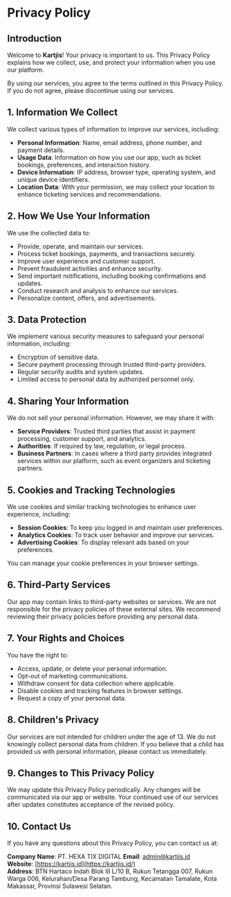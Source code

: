 # Privacy Policy

## Introduction

Welcome to **Kartjis**! Your privacy is important to us. This Privacy Policy explains how we collect, use, and protect your information when you use our platform.

By using our services, you agree to the terms outlined in this Privacy Policy. If you do not agree, please discontinue using our services.

## 1. Information We Collect

We collect various types of information to improve our services, including:

- **Personal Information**: Name, email address, phone number, and payment details.
- **Usage Data**: Information on how you use our app, such as ticket bookings, preferences, and interaction history.
- **Device Information**: IP address, browser type, operating system, and unique device identifiers.
- **Location Data**: With your permission, we may collect your location to enhance ticketing services and recommendations.

## 2. How We Use Your Information

We use the collected data to:

- Provide, operate, and maintain our services.
- Process ticket bookings, payments, and transactions securely.
- Improve user experience and customer support.
- Prevent fraudulent activities and enhance security.
- Send important notifications, including booking confirmations and updates.
- Conduct research and analysis to enhance our services.
- Personalize content, offers, and advertisements.

## 3. Data Protection

We implement various security measures to safeguard your personal information, including:

- Encryption of sensitive data.
- Secure payment processing through trusted third-party providers.
- Regular security audits and system updates.
- Limited access to personal data by authorized personnel only.

## 4. Sharing Your Information

We do not sell your personal information. However, we may share it with:

- **Service Providers**: Trusted third parties that assist in payment processing, customer support, and analytics.
- **Authorities**: If required by law, regulation, or legal process.
- **Business Partners**: In cases where a third party provides integrated services within our platform, such as event organizers and ticketing partners.

## 5. Cookies and Tracking Technologies

We use cookies and similar tracking technologies to enhance user experience, including:

- **Session Cookies**: To keep you logged in and maintain user preferences.
- **Analytics Cookies**: To track user behavior and improve our services.
- **Advertising Cookies**: To display relevant ads based on your preferences.

You can manage your cookie preferences in your browser settings.

## 6. Third-Party Services

Our app may contain links to third-party websites or services. We are not responsible for the privacy policies of these external sites. We recommend reviewing their privacy policies before providing any personal data.

## 7. Your Rights and Choices

You have the right to:

- Access, update, or delete your personal information.
- Opt-out of marketing communications.
- Withdraw consent for data collection where applicable.
- Disable cookies and tracking features in browser settings.
- Request a copy of your personal data.

## 8. Children's Privacy

Our services are not intended for children under the age of 13. We do not knowingly collect personal data from children. If you believe that a child has provided us with personal information, please contact us immediately.

## 9. Changes to This Privacy Policy

We may update this Privacy Policy periodically. Any changes will be communicated via our app or website. Your continued use of our services after updates constitutes acceptance of the revised policy.

## 10. Contact Us

If you have any questions about this Privacy Policy, you can contact us at:

**Company Name**: PT. HEXA TIX DIGITAL
**Email**: [admin@kartjis.id](mailto:admin@kartjis.id)  
**Website**: [https://kartjis.id](https://kartjis.id/)  
**Address**: BTN Hartaco Indah Blok III L/10 B, Rukun Tetangga 007, Rukun Warga 006, Kelurahan/Desa Parang Tambung, Kecamatan Tamalate, Kota Makassar, Provinsi Sulawesi Selatan.
